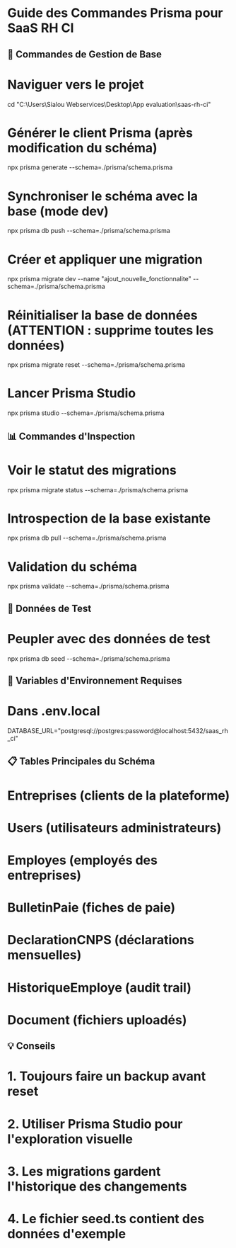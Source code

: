 # Guide des Commandes Prisma pour SaaS RH CI

## 🔧 Commandes de Gestion de Base

# Naviguer vers le projet
cd "C:\Users\Sialou Webservices\Desktop\App evaluation\saas-rh-ci"

# Générer le client Prisma (après modification du schéma)
npx prisma generate --schema=./prisma/schema.prisma

# Synchroniser le schéma avec la base (mode dev)
npx prisma db push --schema=./prisma/schema.prisma

# Créer et appliquer une migration
npx prisma migrate dev --name "ajout_nouvelle_fonctionnalite" --schema=./prisma/schema.prisma

# Réinitialiser la base de données (ATTENTION : supprime toutes les données)
npx prisma migrate reset --schema=./prisma/schema.prisma

# Lancer Prisma Studio
npx prisma studio --schema=./prisma/schema.prisma

## 📊 Commandes d'Inspection

# Voir le statut des migrations
npx prisma migrate status --schema=./prisma/schema.prisma

# Introspection de la base existante
npx prisma db pull --schema=./prisma/schema.prisma

# Validation du schéma
npx prisma validate --schema=./prisma/schema.prisma

## 🌱 Données de Test

# Peupler avec des données de test
npx prisma db seed --schema=./prisma/schema.prisma

## 🔗 Variables d'Environnement Requises

# Dans .env.local
DATABASE_URL="postgresql://postgres:password@localhost:5432/saas_rh_ci"

## 📋 Tables Principales du Schéma

# Entreprises (clients de la plateforme)
# Users (utilisateurs administrateurs)
# Employes (employés des entreprises) 
# BulletinPaie (fiches de paie)
# DeclarationCNPS (déclarations mensuelles)
# HistoriqueEmploye (audit trail)
# Document (fichiers uploadés)

## 💡 Conseils

# 1. Toujours faire un backup avant reset
# 2. Utiliser Prisma Studio pour l'exploration visuelle
# 3. Les migrations gardent l'historique des changements
# 4. Le fichier seed.ts contient des données d'exemple